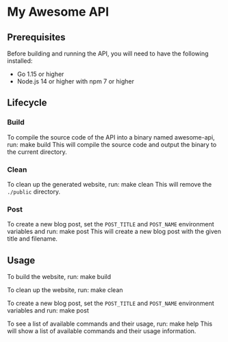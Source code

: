 # My Awesome API

## Prerequisites

Before building and running the API, you will need to have the following installed:

- Go 1.15 or higher
- Node.js 14 or higher with npm 7 or higher


## Lifecycle

### Build

To compile the source code of the API into a binary named awesome-api, run:
make build
This will compile the source code and output the binary to the current directory.
### Clean

To clean up the generated website, run:
make clean
This will remove the `./public` directory.

### Post

To create a new blog post, set the `POST_TITLE` and `POST_NAME` environment variables and run:
make post
This will create a new blog post with the given title and filename.

## Usage

To build the website, run:
make build

To clean up the website, run:
make clean

To create a new blog post, set the `POST_TITLE` and `POST_NAME` environment variables and run:
make post

To see a list of available commands and their usage, run:
make help
This will show a list of available commands and their usage information.